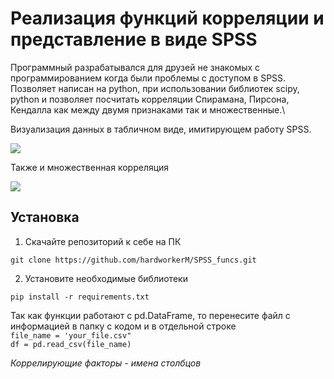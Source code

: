 # Реализация функций корреляции и представление в виде SPSS

Программный разрабатывался для друзей не знакомых с программированием когда были проблемы с доступом в SPSS.\
Позволяет написан на python, при использовании библиотек scipy, python и позволяет посчитать корреляции 
Спирамана, Пирсона, Кендалла как между двумя признаками так и множественные.\

Визуализация данных в табличном виде, имитирующем работу SPSS.

<img src='https://github.com/hardworkerM/SPSS_funcs/blob/main/one_one_corr.png'>

Также и множественная корреляция

<img src='https://github.com/hardworkerM/SPSS_funcs/blob/main/mulri_corr.png'>

## Установка

1. Скачайте репозиторий к себе на ПК

```
git clone https://github.com/hardworkerM/SPSS_funcs.git
```
2. Установите необходимые библиотеки

```
pip install -r requirements.txt
```

Так как функции работают с pd.DataFrame, то перенесите файл с информацией в папку с кодом и в отдельной строке \
<code>file_name = 'your_file.csv"</code> \
<code>df = pd.read_csv(file_name)</code>


_Коррелирующие факторы - имена столбцов_

